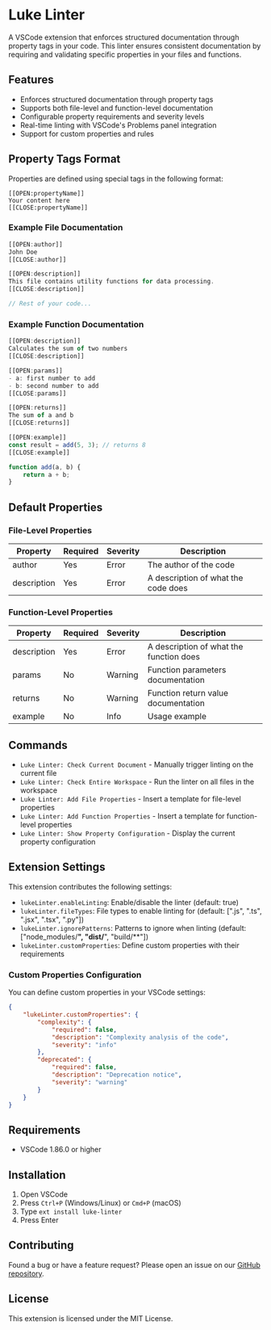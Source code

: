 # Luke Linter

A VSCode extension that enforces structured documentation through property tags in your code. This linter ensures consistent documentation by requiring and validating specific properties in your files and functions.

## Features

- Enforces structured documentation through property tags
- Supports both file-level and function-level documentation
- Configurable property requirements and severity levels
- Real-time linting with VSCode's Problems panel integration
- Support for custom properties and rules

## Property Tags Format

Properties are defined using special tags in the following format:
```
[[OPEN:propertyName]]
Your content here
[[CLOSE:propertyName]]
```

### Example File Documentation

```javascript
[[OPEN:author]]
John Doe
[[CLOSE:author]]

[[OPEN:description]]
This file contains utility functions for data processing.
[[CLOSE:description]]

// Rest of your code...
```

### Example Function Documentation

```javascript
[[OPEN:description]]
Calculates the sum of two numbers
[[CLOSE:description]]

[[OPEN:params]]
- a: first number to add
- b: second number to add
[[CLOSE:params]]

[[OPEN:returns]]
The sum of a and b
[[CLOSE:returns]]

[[OPEN:example]]
const result = add(5, 3); // returns 8
[[CLOSE:example]]

function add(a, b) {
    return a + b;
}
```

## Default Properties

### File-Level Properties

| Property | Required | Severity | Description |
|----------|----------|----------|-------------|
| author | Yes | Error | The author of the code |
| description | Yes | Error | A description of what the code does |

### Function-Level Properties

| Property | Required | Severity | Description |
|----------|----------|----------|-------------|
| description | Yes | Error | A description of what the function does |
| params | No | Warning | Function parameters documentation |
| returns | No | Warning | Function return value documentation |
| example | No | Info | Usage example |

## Commands

- `Luke Linter: Check Current Document` - Manually trigger linting on the current file
- `Luke Linter: Check Entire Workspace` - Run the linter on all files in the workspace
- `Luke Linter: Add File Properties` - Insert a template for file-level properties
- `Luke Linter: Add Function Properties` - Insert a template for function-level properties
- `Luke Linter: Show Property Configuration` - Display the current property configuration

## Extension Settings

This extension contributes the following settings:

- `lukeLinter.enableLinting`: Enable/disable the linter (default: true)
- `lukeLinter.fileTypes`: File types to enable linting for (default: [".js", ".ts", ".jsx", ".tsx", ".py"])
- `lukeLinter.ignorePatterns`: Patterns to ignore when linting (default: ["node_modules/**", "dist/**", "build/**"])
- `lukeLinter.customProperties`: Define custom properties with their requirements

### Custom Properties Configuration

You can define custom properties in your VSCode settings:

```json
{
    "lukeLinter.customProperties": {
        "complexity": {
            "required": false,
            "description": "Complexity analysis of the code",
            "severity": "info"
        },
        "deprecated": {
            "required": false,
            "description": "Deprecation notice",
            "severity": "warning"
        }
    }
}
```

## Requirements

- VSCode 1.86.0 or higher

## Installation

1. Open VSCode
2. Press `Ctrl+P` (Windows/Linux) or `Cmd+P` (macOS)
3. Type `ext install luke-linter`
4. Press Enter

## Contributing

Found a bug or have a feature request? Please open an issue on our [GitHub repository](https://github.com/yourusername/luke-linter).

## License

This extension is licensed under the MIT License.
